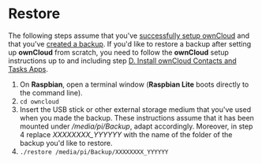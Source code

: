 # Restore
The following steps assume that you've [successfully setup ownCloud](../README.md) and that you've
[created a backup](backup.md). If you'd like to restore a backup after setting up **ownCloud** from scratch, you need
to follow the **ownCloud** setup instructions up to and including step
[D. Install ownCloud Contacts and Tasks Apps](../README.md#d-install-owncloud-contacts-and-tasks-apps).

1. On **Raspbian**, open a terminal window (**Raspbian Lite** boots directly to the command line).
2. `cd owncloud`
3. Insert the USB stick or other external storage medium that you've used when you made the backup. These instructions
   assume that it has been mounted under */media/pi/Backup*, adapt accordingly. Moreover, in step 4 replace
   *XXXXXXXX_YYYYYY* with the name of the folder of the backup you'd like to restore.
4. `./restore /media/pi/Backup/XXXXXXXX_YYYYYY`
